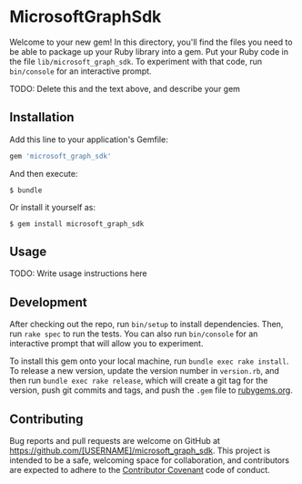 # MicrosoftGraphSdk

Welcome to your new gem! In this directory, you'll find the files you need to be able to package up your Ruby library into a gem. Put your Ruby code in the file `lib/microsoft_graph_sdk`. To experiment with that code, run `bin/console` for an interactive prompt.

TODO: Delete this and the text above, and describe your gem

## Installation

Add this line to your application's Gemfile:

```ruby
gem 'microsoft_graph_sdk'
```

And then execute:

    $ bundle

Or install it yourself as:

    $ gem install microsoft_graph_sdk

## Usage

TODO: Write usage instructions here

## Development

After checking out the repo, run `bin/setup` to install dependencies. Then, run `rake spec` to run the tests. You can also run `bin/console` for an interactive prompt that will allow you to experiment.

To install this gem onto your local machine, run `bundle exec rake install`. To release a new version, update the version number in `version.rb`, and then run `bundle exec rake release`, which will create a git tag for the version, push git commits and tags, and push the `.gem` file to [rubygems.org](https://rubygems.org).

## Contributing

Bug reports and pull requests are welcome on GitHub at https://github.com/[USERNAME]/microsoft_graph_sdk. This project is intended to be a safe, welcoming space for collaboration, and contributors are expected to adhere to the [Contributor Covenant](http://contributor-covenant.org) code of conduct.

